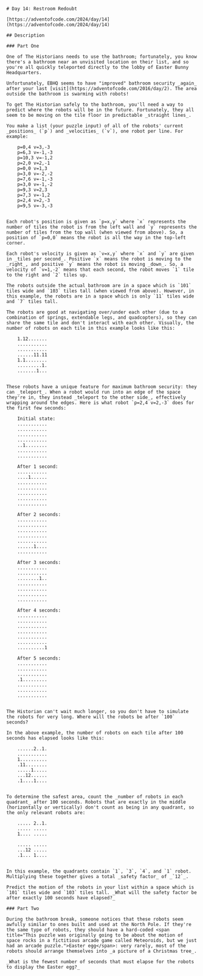     # Day 14: Restroom Redoubt

    [https://adventofcode.com/2024/day/14](https://adventofcode.com/2024/day/14)

    ## Description

    ### Part One

    One of The Historians needs to use the bathroom; fortunately, you know there's a bathroom near an unvisited location on their list, and so you're all quickly teleported directly to the lobby of Easter Bunny Headquarters.

    Unfortunately, EBHQ seems to have "improved" bathroom security _again_ after your last [visit](https://adventofcode.com/2016/day/2). The area outside the bathroom is swarming with robots!

    To get The Historian safely to the bathroom, you'll need a way to predict where the robots will be in the future. Fortunately, they all seem to be moving on the tile floor in predictable _straight lines_.

    You make a list (your puzzle input) of all of the robots' current _positions_ (`p`) and _velocities_ (`v`), one robot per line. For example:

        p=0,4 v=3,-3
        p=6,3 v=-1,-3
        p=10,3 v=-1,2
        p=2,0 v=2,-1
        p=0,0 v=1,3
        p=3,0 v=-2,-2
        p=7,6 v=-1,-3
        p=3,0 v=-1,-2
        p=9,3 v=2,3
        p=7,3 v=-1,2
        p=2,4 v=2,-3
        p=9,5 v=-3,-3


    Each robot's position is given as `p=x,y` where `x` represents the number of tiles the robot is from the left wall and `y` represents the number of tiles from the top wall (when viewed from above). So, a position of `p=0,0` means the robot is all the way in the top-left corner.

    Each robot's velocity is given as `v=x,y` where `x` and `y` are given in _tiles per second_. Positive `x` means the robot is moving to the _right_, and positive `y` means the robot is moving _down_. So, a velocity of `v=1,-2` means that each second, the robot moves `1` tile to the right and `2` tiles up.

    The robots outside the actual bathroom are in a space which is `101` tiles wide and `103` tiles tall (when viewed from above). However, in this example, the robots are in a space which is only `11` tiles wide and `7` tiles tall.

    The robots are good at navigating over/under each other (due to a combination of springs, extendable legs, and quadcopters), so they can share the same tile and don't interact with each other. Visually, the number of robots on each tile in this example looks like this:

        1.12.......
        ...........
        ...........
        ......11.11
        1.1........
        .........1.
        .......1...


    These robots have a unique feature for maximum bathroom security: they can _teleport_. When a robot would run into an edge of the space they're in, they instead _teleport to the other side_, effectively wrapping around the edges. Here is what robot `p=2,4 v=2,-3` does for the first few seconds:

        Initial state:
        ...........
        ...........
        ...........
        ...........
        ..1........
        ...........
        ...........

        After 1 second:
        ...........
        ....1......
        ...........
        ...........
        ...........
        ...........
        ...........

        After 2 seconds:
        ...........
        ...........
        ...........
        ...........
        ...........
        ......1....
        ...........

        After 3 seconds:
        ...........
        ...........
        ........1..
        ...........
        ...........
        ...........
        ...........

        After 4 seconds:
        ...........
        ...........
        ...........
        ...........
        ...........
        ...........
        ..........1

        After 5 seconds:
        ...........
        ...........
        ...........
        .1.........
        ...........
        ...........
        ...........


    The Historian can't wait much longer, so you don't have to simulate the robots for very long. Where will the robots be after `100` seconds?

    In the above example, the number of robots on each tile after 100 seconds has elapsed looks like this:

        ......2..1.
        ...........
        1..........
        .11........
        .....1.....
        ...12......
        .1....1....


    To determine the safest area, count the _number of robots in each quadrant_ after 100 seconds. Robots that are exactly in the middle (horizontally or vertically) don't count as being in any quadrant, so the only relevant robots are:

        ..... 2..1.
        ..... .....
        1.... .....

        ..... .....
        ...12 .....
        .1... 1....


    In this example, the quadrants contain `1`, `3`, `4`, and `1` robot. Multiplying these together gives a total _safety factor_ of _`12`_.

    Predict the motion of the robots in your list within a space which is `101` tiles wide and `103` tiles tall. _What will the safety factor be after exactly 100 seconds have elapsed?_

    ### Part Two

    During the bathroom break, someone notices that these robots seem awfully similar to ones built and used at the North Pole. If they're the same type of robots, they should have a hard-coded <span title="This puzzle was originally going to be about the motion of space rocks in a fictitious arcade game called Meteoroids, but we just had an arcade puzzle.">Easter egg</span>: very rarely, most of the robots should arrange themselves into _a picture of a Christmas tree_.

    _What is the fewest number of seconds that must elapse for the robots to display the Easter egg?_
